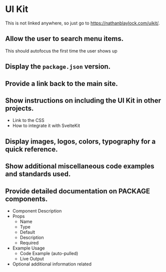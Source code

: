 # UI Kit

This is not linked anywhere, so just go to https://nathanblaylock.com/uikit/.

## Allow the user to search menu items.

This should autofocus the first time the user shows up

## Display the `package.json` version.

## Provide a link back to the main site.

## Show instructions on including the UI Kit in other projects.

- Link to the CSS
- How to integrate it with SvelteKit

## Display images, logos, colors, typography for a quick reference.

## Show additional miscellaneous code examples and standards used.

## Provide detailed documentation on PACKAGE components.

- Component Description
- Props
  - Name
  - Type
  - Default
  - Description
  - Required
- Example Usage
  - Code Example (auto-pulled)
  - Live Output
- Optional additional information related
